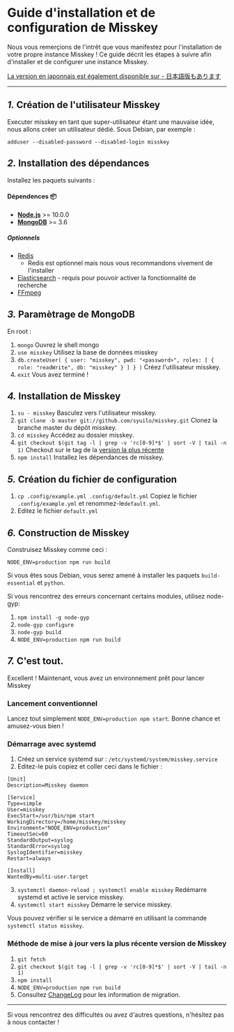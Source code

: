Guide d'installation et de configuration de Misskey
================================================================

Nous vous remerçions de l'intrêt que vous manifestez pour l'installation de votre propre instance Misskey !
Ce guide décrit les étapes à suivre afin d'installer et de configurer une instance Misskey.

[La version en japonnais est également disponible sur - 日本語版もあります](./setup.ja.md)

----------------------------------------------------------------

*1.* Création de l'utilisateur Misskey
----------------------------------------------------------------
Executer misskey en tant que super-utilisateur étant une mauvaise idée, nous allons créer un utilisateur dédié.
Sous Debian, par exemple :

```
adduser --disabled-password --disabled-login misskey
```

*2.* Installation des dépendances
----------------------------------------------------------------
Installez les paquets suivants :

#### Dépendences :package:
* **[Node.js](https://nodejs.org/en/)** >= 10.0.0
* **[MongoDB](https://www.mongodb.com/)** >= 3.6

##### Optionnels
* [Redis](https://redis.io/)
  * Redis est optionnel mais nous vous recommandons vivement de l'installer
* [Elasticsearch](https://www.elastic.co/) - requis pour pouvoir activer la fonctionnalité de recherche
* [FFmpeg](https://www.ffmpeg.org/)

*3.* Paramètrage de MongoDB
----------------------------------------------------------------
En root :
1. `mongo` Ouvrez le shell mongo
2. `use misskey` Utilisez la base de données misskey
3. `db.createUser( { user: "misskey", pwd: "<password>", roles: [ { role: "readWrite", db: "misskey" } ] } )` Créez l'utilisateur misskey.
4. `exit` Vous avez terminé !

*4.* Installation de Misskey
----------------------------------------------------------------
1. `su - misskey` Basculez vers l'utilisateur misskey.
2. `git clone -b master git://github.com/syuilo/misskey.git` Clonez la branche master du dépôt misskey.
3. `cd misskey` Accédez au dossier misskey.
4. `git checkout $(git tag -l | grep -v 'rc[0-9]*$' | sort -V | tail -n 1)` Checkout sur le tag de la [version la plus récente](https://github.com/syuilo/misskey/releases/latest)
5. `npm install` Installez les dépendances de misskey.

*5.* Création du fichier de configuration
----------------------------------------------------------------
1. `cp .config/example.yml .config/default.yml` Copiez le fichier `.config/example.yml` et renommez-le`default.yml`.
2. Editez le fichier `default.yml`

*6.* Construction de Misskey
----------------------------------------------------------------

Construisez Misskey comme ceci :

`NODE_ENV=production npm run build`

Si vous êtes sous Debian, vous serez amené à installer les paquets `build-essential` et `python`.

Si vous rencontrez des erreurs concernant certains modules, utilisez node-gyp:

1. `npm install -g node-gyp`
2. `node-gyp configure`
3. `node-gyp build`
4. `NODE_ENV=production npm run build`

*7.* C'est tout.
----------------------------------------------------------------
Excellent ! Maintenant, vous avez un environnement prêt pour lancer Misskey

### Lancement conventionnel
Lancez tout simplement `NODE_ENV=production npm start`. Bonne chance et amusez-vous bien !

### Démarrage avec systemd

1. Créez un service systemd sur : `/etc/systemd/system/misskey.service`
2. Editez-le puis copiez et coller ceci dans le fichier :

```
[Unit]
Description=Misskey daemon

[Service]
Type=simple
User=misskey
ExecStart=/usr/bin/npm start
WorkingDirectory=/home/misskey/misskey
Environment="NODE_ENV=production"
TimeoutSec=60
StandardOutput=syslog
StandardError=syslog
SyslogIdentifier=misskey
Restart=always

[Install]
WantedBy=multi-user.target
```

3. `systemctl daemon-reload ; systemctl enable misskey` Redémarre systemd et active le service misskey.
4. `systemctl start misskey` Démarre le service misskey.

Vous pouvez vérifier si le service a démarré en utilisant la commande `systemctl status misskey`.

### Méthode de mise à jour vers la plus récente version de Misskey
1. `git fetch`
2. `git checkout $(git tag -l | grep -v 'rc[0-9]*$' | sort -V | tail -n 1)`
3. `npm install`
4. `NODE_ENV=production npm run build`
5. Consultez [ChangeLog](../CHANGELOG.md) pour les information de migration.

----------------------------------------------------------------

Si vous rencontrez des difficultés ou avez d'autres questions, n'hésitez pas à nous contacter !
